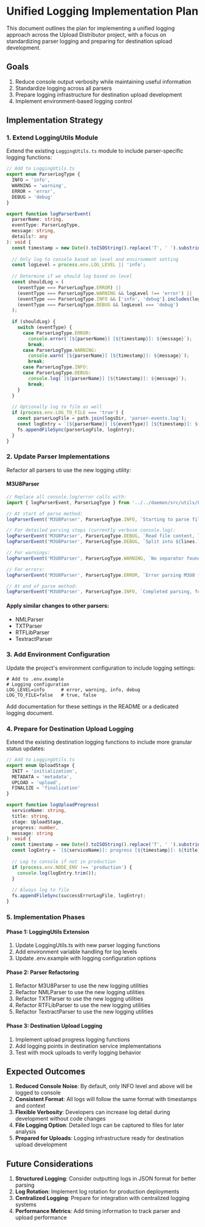 # Unified Logging Implementation Plan

This document outlines the plan for implementing a unified logging approach across the Upload Distributor project, with a focus on standardizing parser logging and preparing for destination upload development.

## Goals

1. Reduce console output verbosity while maintaining useful information
2. Standardize logging across all parsers
3. Prepare logging infrastructure for destination upload development
4. Implement environment-based logging control

## Implementation Strategy

### 1. Extend LoggingUtils Module

Extend the existing `LoggingUtils.ts` module to include parser-specific logging functions:

```typescript
// Add to LoggingUtils.ts
export enum ParserLogType {
  INFO = 'info',
  WARNING = 'warning',
  ERROR = 'error',
  DEBUG = 'debug'
}

export function logParserEvent(
  parserName: string,
  eventType: ParserLogType,
  message: string,
  details?: any
): void {
  const timestamp = new Date().toISOString().replace('T', ' ').substring(0, 19);
  
  // Only log to console based on level and environment setting
  const logLevel = process.env.LOG_LEVEL || 'info';
  
  // Determine if we should log based on level
  const shouldLog = (
    (eventType === ParserLogType.ERROR) ||
    (eventType === ParserLogType.WARNING && logLevel !== 'error') ||
    (eventType === ParserLogType.INFO && ['info', 'debug'].includes(logLevel)) ||
    (eventType === ParserLogType.DEBUG && logLevel === 'debug')
  );
  
  if (shouldLog) {
    switch (eventType) {
      case ParserLogType.ERROR:
        console.error(`[${parserName}] [${timestamp}]: ${message}`);
        break;
      case ParserLogType.WARNING:
        console.warn(`[${parserName}] [${timestamp}]: ${message}`);
        break;
      case ParserLogType.INFO:
      case ParserLogType.DEBUG:
        console.log(`[${parserName}] [${timestamp}]: ${message}`);
        break;
    }
  }
  
  // Optionally log to file as well
  if (process.env.LOG_TO_FILE === 'true') {
    const parserLogFile = path.join(logsDir, 'parser-events.log');
    const logEntry = `[${parserName}] [${eventType}] [${timestamp}]: ${message}${details ? '\nDetails: ' + JSON.stringify(details, null, 2) : ''}\n`;
    fs.appendFileSync(parserLogFile, logEntry);
  }
}
```

### 2. Update Parser Implementations

Refactor all parsers to use the new logging utility:

#### M3U8Parser

```typescript
// Replace all console.log/error calls with:
import { logParserEvent, ParserLogType } from '../../daemon/src/utils/LoggingUtils.js';

// At start of parse method:
logParserEvent('M3U8Parser', ParserLogType.INFO, `Starting to parse file: ${path.basename(filePath)}`);

// For detailed parsing steps (currently verbose console.log):
logParserEvent('M3U8Parser', ParserLogType.DEBUG, `Read file content, length: ${content.length}`);
logParserEvent('M3U8Parser', ParserLogType.DEBUG, `Split into ${lines.length} lines`);

// For warnings:
logParserEvent('M3U8Parser', ParserLogType.WARNING, `No separator found, using full text as title`);

// For errors:
logParserEvent('M3U8Parser', ParserLogType.ERROR, `Error parsing M3U8 file: ${error}`);

// At end of parse method:
logParserEvent('M3U8Parser', ParserLogType.INFO, `Completed parsing, found ${songs.length} songs`);
```

#### Apply similar changes to other parsers:
- NMLParser
- TXTParser
- RTFLibParser
- TextractParser

### 3. Add Environment Configuration

Update the project's environment configuration to include logging settings:

```
# Add to .env.example
# Logging configuration
LOG_LEVEL=info      # error, warning, info, debug
LOG_TO_FILE=false   # true, false
```

Add documentation for these settings in the README or a dedicated logging document.

### 4. Prepare for Destination Upload Logging

Extend the existing destination logging functions to include more granular status updates:

```typescript
// Add to LoggingUtils.ts
export enum UploadStage {
  INIT = 'initialization',
  METADATA = 'metadata',
  UPLOAD = 'upload',
  FINALIZE = 'finalization'
}

export function logUploadProgress(
  serviceName: string,
  title: string,
  stage: UploadStage,
  progress: number,
  message: string
): void {
  const timestamp = new Date().toISOString().replace('T', ' ').substring(0, 19);
  const logEntry = `[${serviceName}]: progress [${timestamp}]: ${title}, ${stage}, ${Math.round(progress * 100)}%, ${message}\n`;
  
  // Log to console if not in production
  if (process.env.NODE_ENV !== 'production') {
    console.log(logEntry.trim());
  }
  
  // Always log to file
  fs.appendFileSync(successErrorLogFile, logEntry);
}
```

### 5. Implementation Phases

#### Phase 1: LoggingUtils Extension
1. Update LoggingUtils.ts with new parser logging functions
2. Add environment variable handling for log levels
3. Update .env.example with logging configuration options

#### Phase 2: Parser Refactoring
1. Refactor M3U8Parser to use the new logging utilities
2. Refactor NMLParser to use the new logging utilities
3. Refactor TXTParser to use the new logging utilities
4. Refactor RTFLibParser to use the new logging utilities
5. Refactor TextractParser to use the new logging utilities

#### Phase 3: Destination Upload Logging
1. Implement upload progress logging functions
2. Add logging points in destination service implementations
3. Test with mock uploads to verify logging behavior

## Expected Outcomes

1. **Reduced Console Noise**: By default, only INFO level and above will be logged to console
2. **Consistent Format**: All logs will follow the same format with timestamps and context
3. **Flexible Verbosity**: Developers can increase log detail during development without code changes
4. **File Logging Option**: Detailed logs can be captured to files for later analysis
5. **Prepared for Uploads**: Logging infrastructure ready for destination upload development

## Future Considerations

1. **Structured Logging**: Consider outputting logs in JSON format for better parsing
2. **Log Rotation**: Implement log rotation for production deployments
3. **Centralized Logging**: Prepare for integration with centralized logging systems
4. **Performance Metrics**: Add timing information to track parser and upload performance
